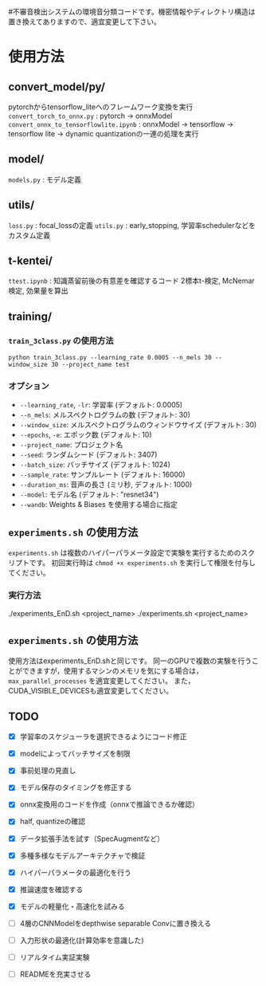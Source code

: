 #不審音検出システムの環境音分類コードです。機密情報やディレクトリ構造は置き換えてありますので、適宜変更して下さい。

# 使用方法

## convert_model/py/
pytorchからtensorflow_liteへのフレームワーク変換を実行
`convert_torch_to_onnx.py` : pytorch -> onnxModel
`convert_onnx_to_tensorflowlite.ipynb` : onnxModel -> tensorflow -> tensorflow lite -> dynamic quantizationの一連の処理を実行

## model/
`models.py` : モデル定義

## utils/
`loss.py` : focal_lossの定義
`utils.py` : early_stopping, 学習率schedulerなどをカスタム定義

## t-kentei/
`ttest.ipynb` : 知識蒸留前後の有意差を確認するコード 2標本t-検定, McNemar検定, 効果量を算出

## training/
### `train_3class.py` の使用方法
`python train_3class.py --learning_rate 0.0005 --n_mels 30 --window_size 30 --project_name test`

### オプション
- `--learning_rate`, `-lr`: 学習率 (デフォルト: 0.0005)
- `--n_mels`: メルスペクトログラムの数 (デフォルト: 30)
- `--window_size`: メルスペクトログラムのウィンドウサイズ (デフォルト: 30)
- `--epochs`, `-e`: エポック数 (デフォルト: 10)
- `--project_name`: プロジェクト名
- `--seed`: ランダムシード (デフォルト: 3407)
- `--batch_size`: バッチサイズ (デフォルト: 1024)
- `--sample_rate`: サンプルレート (デフォルト: 16000)
- `--duration_ms`: 音声の長さ (ミリ秒, デフォルト: 1000)
- `--model`: モデル名 (デフォルト: "resnet34")
- `--wandb`: Weights & Biases を使用する場合に指定

## `experiments.sh` の使用方法
`experiments.sh` は複数のハイパーパラメータ設定で実験を実行するためのスクリプトです。
初回実行時は `chmod +x experiments.sh` を実行して権限を付与してください。

### 実行方法
./experiments_EnD.sh <project_name>
./experiments.sh <project_name>

## `experiments.sh` の使用方法
使用方法はexperiments_EnD.shと同じです。
同一のGPUで複数の実験を行うことができますが，使用するマシンのメモリを気にする場合は，
`max_parallel_processes` を適宜変更してください。
また，CUDA_VISIBLE_DEVICESも適宜変更してください。

## TODO
- [x] 学習率のスケジューラを選択できるようにコード修正
- [x] modelによってバッチサイズを制限
- [x] 事前処理の見直し
- [x] モデル保存のタイミングを修正する
- [x] onnx変換用のコードを作成（onnxで推論できるか確認）
- [x] half, quantizeの確認
- [x] データ拡張手法を試す（SpecAugmentなど）
- [x] 多種多様なモデルアーキテクチャで検証
- [x] ハイパーパラメータの最適化を行う
- [x] 推論速度を確認する
- [x] モデルの軽量化・高速化を試みる
- [ ] 4層のCNNModelをdepthwise separable Convに置き換える
- [ ] 入力形状の最適化(計算効率を意識した)
- [ ] リアルタイム実証実験
- [ ] READMEを充実させる

